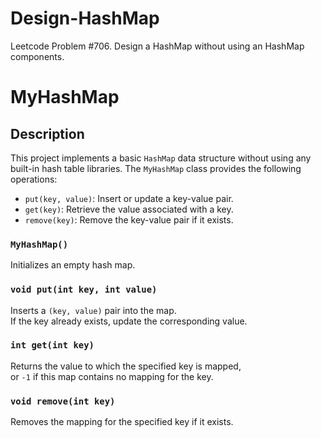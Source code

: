 # Design-HashMap
Leetcode Problem #706. Design a HashMap without using an HashMap components.

# MyHashMap

## Description

This project implements a basic `HashMap` data structure without using any built-in hash table libraries. The `MyHashMap` class provides the following operations:

- `put(key, value)`: Insert or update a key-value pair.
- `get(key)`: Retrieve the value associated with a key.
- `remove(key)`: Remove the key-value pair if it exists.

### `MyHashMap()`
Initializes an empty hash map.

### `void put(int key, int value)`
Inserts a `(key, value)` pair into the map.  
If the key already exists, update the corresponding value.

### `int get(int key)`
Returns the value to which the specified key is mapped,  
or `-1` if this map contains no mapping for the key.

### `void remove(int key)`
Removes the mapping for the specified key if it exists.
